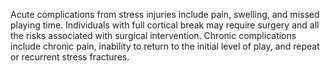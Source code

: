 Acute complications from stress injuries include pain, swelling, and missed playing time. Individuals with full cortical break may require surgery and all the risks associated with surgical intervention. Chronic complications include chronic pain, inability to return to the initial level of play, and repeat or recurrent stress fractures.